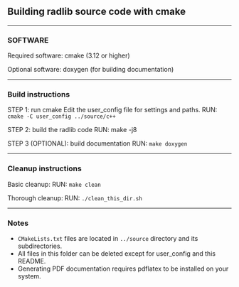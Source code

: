 ## Building radlib source code with cmake

------------------------------------------------------------------
### SOFTWARE 

Required software:
    cmake (3.12 or higher)

Optional software:
    doxygen (for building documentation)

------------------------------------------------------------------
### Build instructions 

STEP 1: run cmake
    Edit the user_config file for settings and paths.
    RUN: `cmake -C user_config ../source/c++`    

STEP 2: build the radlib code
    RUN: make -j8

STEP 3 (OPTIONAL):  build documentation
    RUN: `make doxygen`
    
------------------------------------------------------------------

### Cleanup instructions 

Basic cleanup:
    RUN: `make clean`

Thorough cleanup:
    RUN: `./clean_this_dir.sh`

------------------------------------------------------------------

### Notes

- `CMakeLists.txt` files are located in `../source` directory and its subdirectories.
- All files in this folder can be deleted except for user_config and this README.
- Generating PDF documentation requires pdflatex to be installed on your system. 

